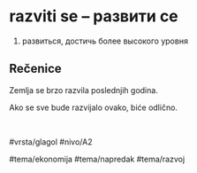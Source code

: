 # razviti se – развити се

1. развиться, достичь более высокого уровня

## Rečenice

Zemlja se brzo razvila poslednjih godina.

Ako se sve bude razvijalo ovako, biće odlično.

<br>

#vrsta/glagol
#nivo/A2

#tema/ekonomija
#tema/napredak
#tema/razvoj
